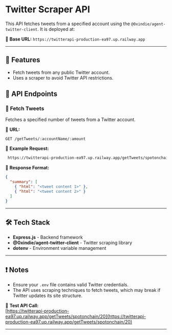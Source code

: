 # Twitter Scraper API

This API fetches tweets from a specified account using the `@0xindie/agent-twitter-client`. It is deployed at:

🚀 **Base URL:** `https://twitterapi-production-ea97.up.railway.app`

---

## 📌 Features
- Fetch tweets from any public Twitter account.
- Uses a scraper to avoid Twitter API restrictions.




## 📡 API Endpoints

### 🔹 **Fetch Tweets**
Fetches a specified number of tweets from a Twitter account.

📌 **URL:**
```
GET /getTweets/:accountName/:amount
```

📌 **Example Request:**
```sh
 https://twitterapi-production-ea97.up.railway.app/getTweets/spotonchain/20
```

📌 **Response Format:**
```json
{
  "summary": [
    { "html": "<tweet content 1>" },
    { "html": "<tweet content 2>" }
  ]
}
```

---

## 🛠️ Tech Stack
- **Express.js** - Backend framework
- **@0xindie/agent-twitter-client** - Twitter scraping library
- **dotenv** - Environment variable management

---

## ❗ Notes
- Ensure your `.env` file contains valid Twitter credentials.
- The API uses scraping techniques to fetch tweets, which may break if Twitter updates its site structure.

📌 **Test API Call:**  
[https://twitterapi-production-ea97.up.railway.app/getTweets/spotonchain/20](https://twitterapi-production-ea97.up.railway.app/getTweets/spotonchain/20)

---

